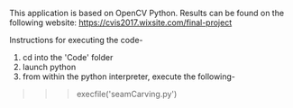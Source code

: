 This application is based on OpenCV Python. Results can be found on the following website: https://cvis2017.wixsite.com/final-project


Instructions for executing the code-

1. cd into the 'Code' folder
2. launch python
3. from within the python interpreter, execute the following-
>>> execfile('seamCarving.py')
